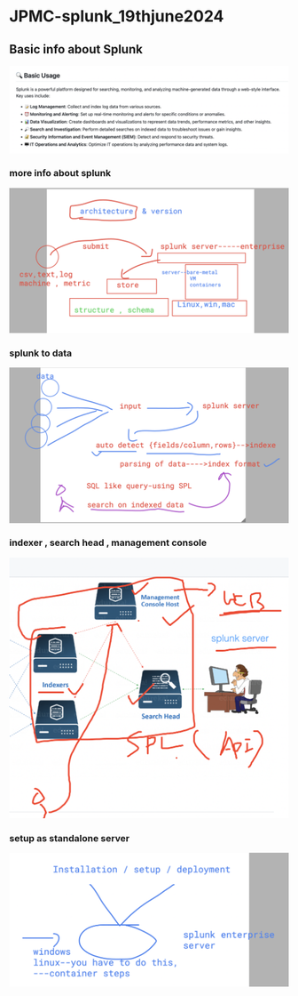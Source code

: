 # JPMC-splunk_19thjune2024

## Basic info about Splunk 

<img src="splunk1.png">

### more info about splunk 

<img src="splunk2.png">

### splunk to data 

<img src="data.png">

### indexer , search head , management console 

<img src="index1.png">

### setup as standalone server

<img src="setup.png">

